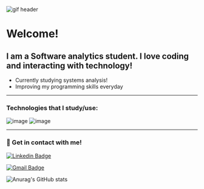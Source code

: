 ![gif header](https://media.giphy.com/media/hC4ivYEwCLHCU/giphy.gif)

# Welcome!
## I am a Software analytics student. I love coding and interacting with technology!

- Currently studying systems analysis!
- Improving my programming skills everyday

<hr>

### Technologies that I study/use:

![image](https://img.shields.io/badge/java-%23ED8B00.svg?style=for-the-badge&logo=java&logoColor=white)
![image](https://img.shields.io/badge/PYTHON?style=flat&logo=python&logoColor=rgb)

<hr>

### :calling: Get in contact with me!

[![Linkedin Badge](https://img.shields.io/badge/-LinkedIn-blue?style=flat-square&logo=Linkedin&logoColor=white&link=https://www.linkedin.com/in/hugodesouza-leite/)](https://www.linkedin.com/in/hugodesouza-leite/)

[![Gmail Badge](https://img.shields.io/badge/-Gmail-c14438?style=flat-square&logo=Gmail&logoColor=white&link=mailto:hugodsleite@gmail.com)](mailto:hugodsleite@gmail.com)

![Anurag's GitHub stats](https://github-readme-stats.vercel.app/api?username=etieloguh&show_icons=true&theme=radical)

